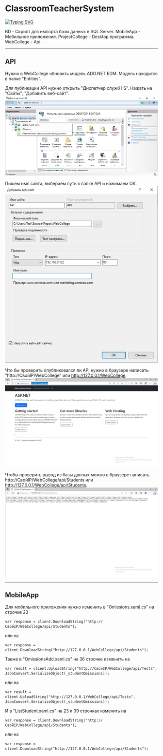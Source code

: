 # ClassroomTeacherSystem

[![Typing SVG](https://readme-typing-svg.herokuapp.com?color=%2336BCF7&lines=Classroom+Teacher+System)](https://git.io/typing-svg)

BD - Скрипт для импорта базы данных в SQL Server.
MobileApp - Мобильное приложение.
ProjectCollege - Desktop программа.
WebCollege - Api.
***
<h2>API</h2>

Нужно в WebCollege обновить модель ADO.NET EDM. Модель находится в папке "Entities".

Для публикации API нужно открыть "Диспетчер служб IIS".
Нажать на "Сайты", "Добавить веб-сайт". 
![alt tag](https://github.com/lesnovartem/Image/blob/main/Image_1.jpg?raw=true)

Пишем имя сайта, выбераем путь к папке API и нажимаем ОК. 
![alt tag](https://github.com/lesnovartem/Image/blob/main/Image_2.jpg?raw=true)

Что бы проверить опубликовался ли API нужно в браузере написать "http://СвойIP/WebCollege" или http://127.0.0.1/WebCollege.
![alt tag](https://github.com/lesnovartem/Image/blob/main/Image_3.jpg?raw=true)

Чтобы проверить вывод из базы данных можно в браузере написать http://СвойIP/WebCollege/api/Students или http://127.0.0.1/WebCollege/api/Students.
![alt tag](https://github.com/lesnovartem/Image/blob/main/Image_4.jpg?raw=true)
***
<h2>MobileApp</h2>

Для мобильного приложения нужно изменить в "Omissions.xaml.cs" на строчке 23 

```
var response = client.DownloadString("http://СвойIP/WebCollege/api/Students");
```

или на

```
var response = client.DownloadString("http://127.0.0.1/WebCollege/api/Students");
```

Также в "OmissionsAdd.xaml.cs" на 36 строчке изменить на 

```
var result = client.UploadString("http://СвойIP/WebCollege/api/Tests", JsonConvert.SerializeObject(_studentOmissions));
```

или на 

```
var result = client.UploadString("http://127.0.0.1/WebCollege/api/Tests", JsonConvert.SerializeObject(_studentOmissions));
```

И в "ListStudent.xaml.cs" на 23 и 39 строчках изменить на 

```
var response = client.DownloadString("http://СвойIP/WebCollege/api/Students");
```

или на

```
var response = client.DownloadString("http://127.0.0.1/WebCollege/api/Students");
```
